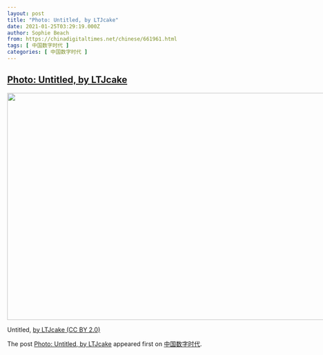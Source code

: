 ```yaml
---
layout: post
title: "Photo: Untitled, by LTJcake"
date: 2021-01-25T03:29:19.000Z
author: Sophie Beach
from: https://chinadigitaltimes.net/chinese/661961.html
tags: [ 中国数字时代 ]
categories: [ 中国数字时代 ]
---
```

<!--1611545359000-->
[Photo: Untitled, by LTJcake](https://chinadigitaltimes.net/chinese/661961.html)
------

<div>
<div id="attachment_661962" style="width: 810px" class="wp-caption aligncenter"><img aria-describedby="caption-attachment-661962" loading="lazy" class="size-full wp-image-661962" src="https://chinadigitaltimes.net/chinese/wp-content/blogs.dir/4/files/2021/01/49407866001_e0c30129b3_c.jpg" alt="" width="800" height="527" srcset="https://chinadigitaltimes.net/chinese/files/2021/01/49407866001_e0c30129b3_c.jpg 800w, https://chinadigitaltimes.net/chinese/files/2021/01/49407866001_e0c30129b3_c-300x198.jpg 300w, https://chinadigitaltimes.net/chinese/files/2021/01/49407866001_e0c30129b3_c-768x506.jpg 768w" sizes="(max-width: 800px) 100vw, 800px" /><p id="caption-attachment-661962" class="wp-caption-text">Untitled, <a href="https://www.flickr.com/photos/14887867@N07/49407866001/in/photolist-2ih1edD-2ignznL-2idXN8R-2idVt4V-2idXJSY-2idYLdH-2iQzZE1-2iQBFF2-2iQBFEq-2iQzZAd-2iQBFCw-2iQzZyp-2iQo6xY-2iQpMTG-2iQknH6-2iQkndd-2iQpLWX-2iQo52w-2iQkmyY-2iQo4wd-2iQpGDt-2iQkh9a-2iNSW81-2iNCjHE-2iLEkMg-2iLFZna-2iJFWon-2iJFW5M-2iCAbSR-2iqZZQ4-2ir4LfE-2iqZXVh-2iqZXpC-2ir3xWN-2iqZWvi-2iqApEw-2iqApbA-2iqE8gR-2iqkSMM-2iqh98A-2ipQ7wz-2iprf8D-2ip2pmg-2ioXNAB-2ip1jnQ-2io8G3v-2io9NWQ-2inGRR9-2inFDyQ-2inD46h">by LTJcake (CC BY 2.0)</a></p></div><p>The post <a rel="nofollow" href="https://chinadigitaltimes.net/chinese/661961.html">Photo: Untitled, by LTJcake</a> appeared first on <a rel="nofollow" href="https://chinadigitaltimes.net/chinese">中国数字时代</a>.</p>
</div>
